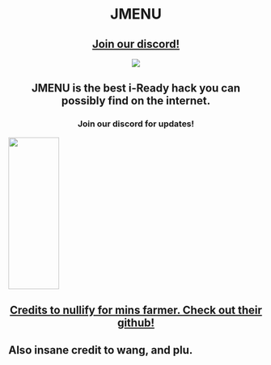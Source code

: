 <h1 align="center">JMENU</h1>
<h2 align="center"><a href="https://discord.gg/TTZnAjYXbm">Join our discord!</a></h2>
<p align="center">
<img src="https://camo.githubusercontent.com/01169d619f66ce21967c13e1605c8c0cd5f1737648bb7a386ac2fff428f95d02/68747470733a2f2f63646e2e676c697463682e6d652f33666662323530642d313765642d343035392d393666362d6236333130356339373636342f6c6f676f2e706e67"></img>
</p>
<h2 align="center">JMENU is the best i-Ready hack you can possibly find on the internet.</h2>
<h3 align="center">Join our discord for updates!</h3>
<img src="https://cdn.glitch.me/3ffb250d-17ed-4059-96f6-b63105c97664/Capture.PNG?v=1675021589876" width="100px" height="300px"></img>
<h2 align="center"><a href="https://github.com/notplu/Nullify">Credits to nullify for mins farmer. Check out their github!</a></h2>
<h2>Also insane credit to wang, and plu.</h2>
